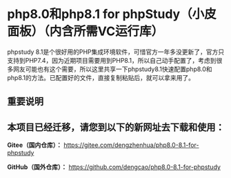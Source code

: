 # php8.0和php8.1 for phpStudy（小皮面板）（内含所需VC运行库）

phpstudy 8.1是个很好用的PHP集成环境软件，可惜官方一年多没更新了，官方只支持到PHP7.4，因为近期项目需要用到PHP8.1，所以自己动手配置了，考虑到很多网友可能也有这个需要，所以这里共享一下phpstudy8.1快速配置php8.0和php8.1的方法。已配置好的文件，直接复制粘贴后，就可以拿来用了。



## 重要说明

## 本项目已经迁移，请您到以下的新网址去下载和使用：


 **Gitee（国内仓库）：** https://gitee.com/dengzhenhua/php8.0-8.1-for-phpstudy

 **GitHub（国外仓库）：** https://github.com/dengcao/php8.0-8.1-for-phpstudy


